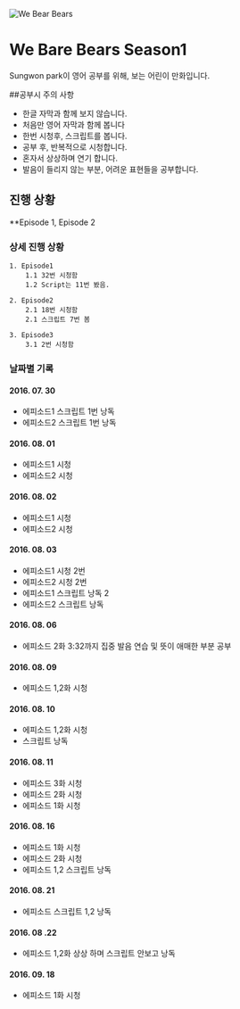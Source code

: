 ![We Bear Bears](http://i.newsarama.com/images/i/000/152/747/i02/Bears_Logo.jpg?1439493495)
# We Bare Bears Season1
Sungwon park이 영어 공부를 위해, 보는 어린이 만화입니다.

##공부시 주의 사항

- 한글 자막과 함께 보지 않습니다.
- 처음만 영어 자막과 함께 봅니다
- 한번 시청후, 스크립트를 봅니다.
- 공부 후, 반복적으로 시청합니다.
- 혼자서 상상하며 연기 합니다.
- 발음이 들리지 않는 부분, 어려운 표현들을 공부합니다.

## 진행 상황
**Episode 1, Episode 2

### 상세 진행 상황
    1. Episode1 
        1.1 32번 시청함
        1.2 Script는 11번 봤음.

    2. Episode2 
        2.1 18번 시청함
        2.1 스크립트 7번 봄

    3. Episode3
        3.1 2번 시청함

### 날짜별 기록

####  2016. 07. 30
  * 에피소드1 스크립트 1번 낭독
  * 에피소드2 스크립트 1번 낭독

####  2016. 08. 01
  * 에피소드1 시청
  * 에피소드2 시청

####  2016. 08. 02
  * 에피소드1 시청
  * 에피소드2 시청

####  2016. 08. 03
  * 에피소드1 시청 2번
  * 에피소드2 시청 2번
  * 에피소드1 스크립트 낭독 2
  * 에피소드2 스크립트 낭독

#### 2016. 08. 06
  * 에피소드 2화 3:32까지 집중 발음 연습 및 뜻이 애매한 부분 공부

#### 2016. 08. 09
  * 에피소드 1,2화 시청

#### 2016. 08. 10
  * 에피소드 1,2화 시청
  * 스크립트 낭독 

#### 2016. 08. 11
  * 에피소드 3화 시청
  * 에피소드 2화 시청
  * 에피소드 1화 시청

#### 2016. 08. 16
  * 에피소드 1화 시청
  * 에피소드 2화 시청
  * 에피소드 1,2 스크립트 낭독

#### 2016. 08. 21
  * 에피소드 스크립트 1,2 낭독

#### 2016. 08 .22
  * 에피소드 1,2화 상상 하며 스크립트 안보고 낭독
  
#### 2016. 09. 18
  * 에피소드 1화 시청
